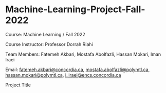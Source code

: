 # Machine-Learning-Project-Fall-2022

Course: Machine Learning / Fall 2022

Course Instructor: Professor Dorrah Riahi


Team Members: Fatemeh Akbari, Mostafa Abolfazli, Hassan Mokari, Iman Iraei

Email: fatemeh.akbari@concordia.ca, mostafa.abolfazli@polymtl.ca, hassan.mokari@polymtl.ca, i_iraei@encs.concordia.ca

Project Title



